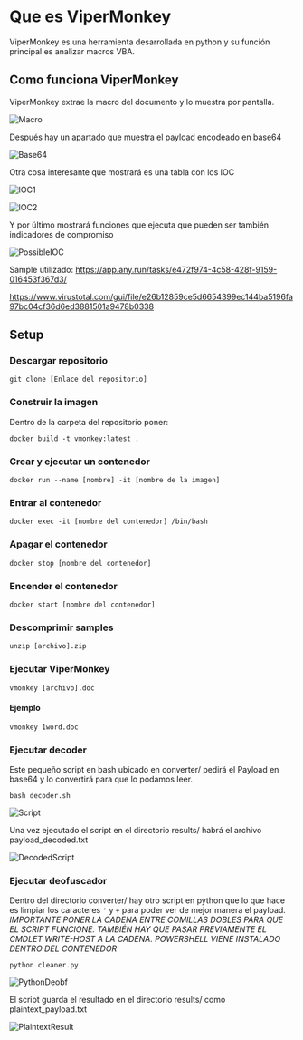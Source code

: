 # Que es ViperMonkey

ViperMonkey es una herramienta desarrollada en python y su función principal es analizar macros VBA.

## Como funciona ViperMonkey

ViperMonkey extrae la macro del documento y lo muestra por pantalla. 

![Macro](/images/macro_payload.png)

Después hay un apartado que muestra el payload encodeado en base64

![Base64](/images/base64_payload.png)

Otra cosa interesante que mostrará es una tabla con los IOC

![IOC1](/images/IOC_table.png)

![IOC2](/images/IOC_table2.png)

Y por último mostrará funciones que ejecuta que pueden ser también indicadores de compromiso

![PossibleIOC](/images/possible_IOC.png)

Sample utilizado: https://app.any.run/tasks/e472f974-4c58-428f-9159-016453f367d3/

https://www.virustotal.com/gui/file/e26b12859ce5d6654399ec144ba5196fa97bc04cf36d6ed3881501a9478b0338

## Setup

### Descargar repositorio

`git clone [Enlace del repositorio]`

### Construir la imagen

Dentro de la carpeta del repositorio poner:

`docker build -t vmonkey:latest .`

### Crear y ejecutar un contenedor

`docker run --name [nombre] -it [nombre de la imagen]`

### Entrar al contenedor

`docker exec -it [nombre del contenedor] /bin/bash`

### Apagar el contenedor 

`docker stop [nombre del contenedor]`

### Encender el contenedor

`docker start [nombre del contenedor]`

### Descomprimir samples

`unzip [archivo].zip`

### Ejecutar ViperMonkey

`vmonkey [archivo].doc`

#### Ejemplo 

`vmonkey 1word.doc`

### Ejecutar decoder

Este pequeño script en bash ubicado en converter/ pedirá el Payload en base64 y lo convertirá para que lo podamos leer.

`bash decoder.sh`

![Script](/images/decoder_script.png)

Una vez ejecutado el script en el directorio results/ habrá el archivo payload_decoded.txt

![DecodedScript](/images/decoder_result.png)

### Ejecutar deofuscador

Dentro del directorio converter/ hay otro script en python que lo que hace es limpiar los caracteres `'` y `+` para poder ver de mejor manera el payload. *IMPORTANTE PONER LA CADENA ENTRE COMILLAS DOBLES PARA QUE EL SCRIPT FUNCIONE. TAMBIÉN HAY QUE PASAR PREVIAMENTE EL CMDLET WRITE-HOST A LA CADENA. POWERSHELL VIENE INSTALADO DENTRO DEL CONTENEDOR*

`python cleaner.py`

![PythonDeobf](/images/python_script.png)

El script guarda el resultado en el directorio results/ como plaintext_payload.txt

![PlaintextResult](/images/plaintext.png)
